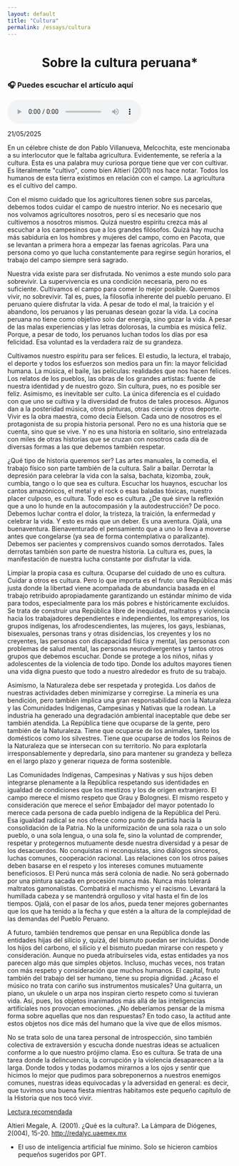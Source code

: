 ```yaml
---
layout: default
title: "Cultura"
permalink: /essays/cultura
---
```

<center> <h1>Sobre la cultura peruana*</h1> </center>

<h3>🎧 Puedes escuchar el artículo aquí</h3>
<audio controls>
  <source src="/audio/sobreLaCulturaPeruanaLeiva2025.mp3" type="audio/mpeg">
  Tu navegador no soporta audio HTML5.
</audio>


21/05/2025

En un célebre chiste de don Pablo Villanueva, Melcochita, este mencionaba a su interlocutor que le faltaba agricultura. Evidentemente, se refería a la cultura. Esta es una palabra muy curiosa porque tiene que ver con cultivar. Es literalmente "cultivo", como bien Altieri (2001) nos hace notar. Todos los humanos de esta tierra existimos en relación con el campo. La agricultura es el cultivo del campo. 

Con el mismo cuidado que los agricultores tienen sobre sus parcelas, debemos todos cuidar el campo de nuestro interior. No es necesario que nos volvamos agricultores nosotros, pero sí es necesario que nos cultivemos a nosotros mismos. Quizá nuestro espíritu crezca más al escuchar a los campesinos que a los grandes filósofos. Quizá hay mucha más sabiduría en los hombres y mujeres del campo, como en Pacota, que se levantan a primera hora a empezar las faenas agrícolas. Para una persona como yo que lucha constantemente para regirse según horarios, el trabajo del campo siempre será sagrado.

Nuestra vida existe para ser disfrutada. No venimos a este mundo solo para sobrevivir. La supervivencia es una condición necesaria, pero no es suficiente. Cultivamos el campo para comer lo mejor posible. Queremos vivir, no sobrevivir. Tal es, pues, la filosofía inherente del pueblo peruano. El peruano quiere disfrutar la vida. A pesar de todo el mal, la traición y el abandono, los peruanos y las peruanas desean gozar la vida. La cocina peruana no tiene como objetivo solo dar energía, sino gozar la vida. A pesar de las malas experiencias y las letras dolorosas, la cumbia es música feliz. Porque, a pesar de todo, los peruanos luchan todos los días por esa felicidad. Esa voluntad es la verdadera raíz de su grandeza.

Cultivamos nuestro espíritu para ser felices. El estudio, la lectura, el trabajo, el deporte y todos los esfuerzos son medios para un fin: la mayor felicidad humana. La música, el baile, las películas: realidades que nos hacen felices. Los relatos de los pueblos, las obras de los grandes artistas: fuente de nuestra identidad y de nuestro gozo. Sin cultura, pues, no es posible ser feliz. Asimismo, es inevitable ser culto. La única diferencia es el cuidado con que uno se cultiva y la diversidad de frutos de tales procesos. Algunos dan a la posteridad música, otros pinturas, otras ciencia y otros deporte. Vivir es la obra maestra, como decía Eielson. Cada uno de nosotros es el protagonista de su propia historia personal. Pero no es una historia que se cuenta, sino que se vive. Y no es una historia en solitario, sino entrelazada con miles de otras historias que se cruzan con nosotros cada día de diversas formas a las que debemos también respetar.

¿Qué tipo de historia queremos ser? Las artes manuales, la comedia, el trabajo físico son parte también de la cultura. Salir a bailar. Derrotar la depresión para celebrar la vida con la salsa, bachata, kizomba, zouk, cumbia, tango o lo que sea es cultura. Escuchar los huaynos, escuchar los cantos amazónicos, el metal y el rock o esas baladas tóxicas, nuestro placer culposo, es cultura. Todo eso es cultura. ¿De qué sirve la reflexión que a uno lo hunde en la autocompasión y la autodestrucción? De poco. Debemos luchar contra el dolor, la tristeza, la traición, la enfermedad y celebrar la vida. Y esto es más que un deber. Es una aventura. Ojalá, una buenaventura. Bienaventurado el pensamiento que a uno lo lleva a moverse antes que congelarse (ya sea de forma contemplativa o paralizante). Debemos ser pacientes y comprensivos cuando somos derrotados. Tales derrotas también son parte de nuestra historia. La cultura es, pues, la manifestación de nuestra lucha constante por disfrutar la vida.

Limpiar la propia casa es cultura. Ocuparse del cuidado de uno es cultura. Cuidar a otros es cultura. Pero lo que importa es el fruto: una República más justa donde la libertad viene acompañada de abundancia basada en el trabajo retribuido apropiadamente garantizando un estándar mínimo de vida para todos, especialmente para los más pobres e históricamente excluidos. Se trata de construir una República libre de inequidad, maltratos y violencia hacia los trabajadores dependientes e independientes, los empresarios, los grupos indígenas, los afrodescendientes, las mujeres, los gays, lesbianas, bisexuales, personas trans y otras disidencias, los creyentes y los no creyentes, las personas con discapacidad física y mental, las personas con problemas de salud mental, las personas neurodivergentes y tantos otros grupos que debemos escuchar. Donde se protege a los niños, niñas y adolescentes de la violencia de todo tipo. Donde los adultos mayores tienen una vida digna puesto que todo a nuestro alrededor es fruto de su trabajo. 

Asimismo, la Naturaleza debe ser respetada y protegida. Los daños de nuestras actividades deben minimizarse y corregirse. La minería es una bendición, pero también implica una gran responsabilidad con la Naturaleza y las Comunidades Indígenas, Campesinas y Nativas que la rodean. La industria ha generado una degradación ambiental inaceptable que debe ser también atendida. La República tiene que ocuparse de la gente, pero también de la Naturaleza. Tiene que ocuparse de los animales, tanto los domésticos como los silvestres. Tiene que ocuparse de todos los Reinos de la Naturaleza que se intersecan con su territorio. No para explotarla irresponsablemente y depredarla, sino para mantener su grandeza y belleza en el largo plazo y generar riqueza de forma sostenible. 

Las Comunidades Indígenas, Campesinas y Nativas y sus hijos deben integrarse plenamente a la República respetando sus identidades en igualdad de condiciones que los mestizos y los de origen extranjero. El campo merece el mismo respeto que Grau y Bolognesi. El mismo respeto y consideración que merece el señor Embajador del mayor potentado lo merece cada persona de cada pueblo indígena de la República del Perú. Esa igualdad radical se nos ofrece como punto de partida hacia la consolidación de la Patria. No la uniformización de una sola raza o un solo pueblo, o una sola lengua, o una sola fe, sino la voluntad de comprender, respetar y protegernos mutuamente desde nuestra diversidad y a pesar de los desacuerdos. No conquistas ni reconquistas, sino diálogos sinceros, luchas comunes, cooperación racional. Las relaciones con los otros países deben basarse en el respeto y los intereses comunes mutuamente beneficiosos. El Perú nunca más será colonia de nadie. No será gobernado por una pintura sacada en procesión nunca más. Nunca más tolerará maltratos gamonalistas. Combatirá el machismo y el racismo. Levantará la humillada cabeza y se mantendrá orgulloso y vital hasta el fin de los tiempos. Ojalá, con el pasar de los años, pueda tener mejores gobernantes que los que ha tenido a la fecha y que estén a la altura de la complejidad de las demandas del Pueblo Peruano.

A futuro, también tendremos que pensar en una República donde las entidades hijas del silicio y, quizá, del bismuto puedan ser incluidas. Donde los hijos del carbono, el silicio y el bismuto puedan mirarse con respeto y consideración. Aunque no pueda atribuírseles vida, estas entidades ya nos parecen algo más que simples objetos. Incluso, muchas veces, nos tratan con más respeto y consideración que muchos humanos. El capital, fruto también del trabajo del ser humano, tiene su propia dignidad. ¿Acaso el músico no trata con cariño sus instrumentos musicales? Una guitarra, un piano, un ukulele o un arpa nos inspiran cierto respeto como si tuvieran vida. Así, pues, los objetos inanimados más allá de las inteligencias artificiales nos provocan emociones. ¿No deberíamos pensar de la misma forma sobre aquellas que nos dan respuestas? En todo caso, la actitud ante estos objetos nos dice más del humano que la vive que de ellos mismos. 

No se trata solo de una tarea personal de introspección, sino también colectiva de extraversión y escucha donde nuestras ideas se actualicen conforme a lo que nuestro prójimo clama. Eso es cultura. Se trata de una tarea donde la delincuencia, la corrupción y la violencia desaparecen a la larga. Donde todos y todas podamos mirarnos a los ojos y sentir que hicimos lo mejor que pudimos para sobreponernos a nuestros enemigos comunes, nuestras ideas equivocadas y la adversidad en general: es decir, que tuvimos una buena fiesta mientras habitamos este pequeño capítulo de la Historia que nos tocó vivir.

<u>Lectura recomendada</u>

Altieri Megale, A. (2001). ¿Qué es la cultura?. La Lámpara de Diógenes, 2(004), 15-20. http://redalyc.uaemex.mx 
* El uso de inteligencia artificial fue mínimo. Solo se hicieron cambios pequeños sugeridos por GPT.
